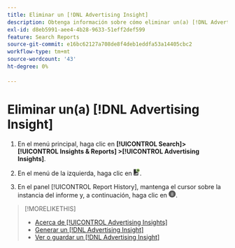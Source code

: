 ```yaml
---
title: Eliminar un [!DNL Advertising Insight]
description: Obtenga información sobre cómo eliminar un(a) [!DNL Advertising Insight].
exl-id: d8eb5991-aee4-4b28-9633-51eff2def599
feature: Search Reports
source-git-commit: e16bc62127a708de8f4deb1eddfa53a14405cbc2
workflow-type: tm+mt
source-wordcount: '43'
ht-degree: 0%

---
```


# Eliminar un(a) [!DNL Advertising Insight]

1. En el menú principal, haga clic en **[!UICONTROL Search]> [!UICONTROL Insights & Reports] >[!UICONTROL Advertising Insights]**.

2. En el menú de la izquierda, haga clic en ![Informes](/help/search-social-commerce/assets/insight-reports.png "Informes").

3. En el panel [!UICONTROL Report History], mantenga el cursor sobre la instancia del informe y, a continuación, haga clic en ![Eliminar](/help/search-social-commerce/assets/insight-delete.png "Eliminar").

>[!MORELIKETHIS]
>
>* [Acerca de [!UICONTROL Advertising Insights]](insight-about.md)
>* [Generar un [!DNL Advertising Insight]](insight-generate.md)
>* [Ver o guardar un [!DNL Advertising Insight]](insight-view-save.md)
